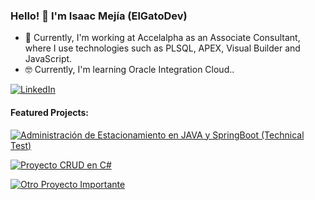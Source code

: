 ### Hello! 👋 I'm Isaac Mejía (ElGatoDev)

- 🫡 Currently, I'm working at Accelalpha as an Associate Consultant, where I use technologies such as PLSQL, APEX, Visual Builder and JavaScript.
- 🤓 Currently, I'm learning Oracle Integration Cloud..

[![LinkedIn](https://img.shields.io/badge/LinkedIn-Profile-white)](https://www.linkedin.com/in/isaac-mejia-softwaredeveloper)

#### Featured Projects:

[![Administración de Estacionamiento en JAVA y SpringBoot (Technical Test)](https://github-readme-stats.vercel.app/api/pin/?username=ELGatoDevJr&repo=backend-test)](https://github.com/ELGatoDevJr/backend-test)

[![Proyecto CRUD en C#](https://github-readme-stats.vercel.app/api/pin/?username=ELGatoDevJr&repo=PruebaTecnica)](https://github.com/ELGatoDevJr/PruebaTecnica)

[![Otro Proyecto Importante](https://github-readme-stats.vercel.app/api/pin/?username=ELGatoDevJr&repo=APEX_ExampleForms)](https://github.com/ELGatoDevJr/APEX_ExampleForms)

